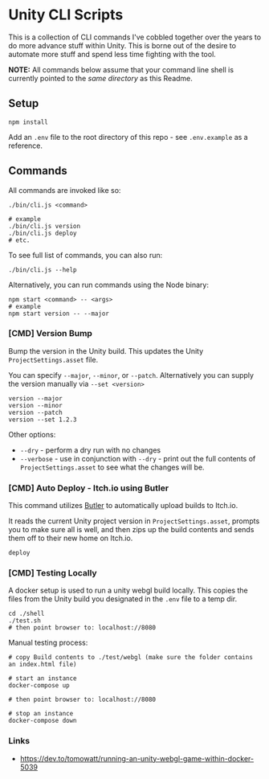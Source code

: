 # Unity CLI Scripts

This is a collection of CLI commands I've cobbled together over the years to do more advance stuff within Unity. This is borne out of the desire to automate more stuff and spend less time fighting with the tool.

**NOTE:** All commands below assume that your command line shell is currently pointed to the _same directory_ as this Readme.

## Setup

```
npm install
```

Add an `.env` file to the root directory of this repo - see `.env.example` as a reference.

## Commands

All commands are invoked like so:

```
./bin/cli.js <command>

# example
./bin/cli.js version
./bin/cli.js deploy
# etc.
```

To see full list of commands, you can also run:

```
./bin/cli.js --help
```

Alternatively, you can run commands using the Node binary:

```
npm start <command> -- <args>
# example
npm start version -- --major
```

### [CMD] Version Bump

Bump the version in the Unity build. This updates the Unity `ProjectSettings.asset` file.

You can specify `--major`, `--minor`, or `--patch`. Alternatively you can supply the version manually via `--set <version>`

```
version --major
version --minor
version --patch
version --set 1.2.3
```

Other options:

- `--dry` - perform a dry run with no changes
- `--verbose` - use in conjunction with `--dry` - print out the full contents of `ProjectSettings.asset` to see what the changes will be.

### [CMD] Auto Deploy - Itch.io using Butler

This command utilizes [Butler](https://itch.io/board/24575/butler) to automatically upload builds to Itch.io.

It reads the current Unity project version in `ProjectSettings.asset`, prompts you to make sure all is well, and then zips up the
build contents and sends them off to their new home on Itch.io.

```
deploy
```

### [CMD] Testing Locally

A docker setup is used to run a unity webgl build locally. This copies the files from the Unity build you designated in the `.env` file to a temp dir.

```
cd ./shell
./test.sh
# then point browser to: localhost://8080
```

Manual testing process:

```
# copy Build contents to ./test/webgl (make sure the folder contains an index.html file)

# start an instance
docker-compose up

# then point browser to: localhost://8080

# stop an instance
docker-compose down
```

### Links

- https://dev.to/tomowatt/running-an-unity-webgl-game-within-docker-5039


